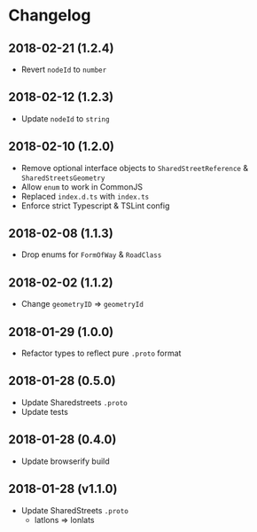 # Changelog

## 2018-02-21 (1.2.4)

- Revert `nodeId` to `number`

## 2018-02-12 (1.2.3)

- Update `nodeId` to `string`

## 2018-02-10 (1.2.0)

- Remove optional interface objects to `SharedStreetReference` & `SharedStreetsGeometry`
- Allow `enum` to work in CommonJS
- Replaced `index.d.ts` with `index.ts`
- Enforce strict Typescript & TSLint config

## 2018-02-08 (1.1.3)

- Drop enums for `FormOfWay` & `RoadClass`

## 2018-02-02 (1.1.2)

- Change `geometryID` => `geometryId`

## 2018-01-29 (1.0.0)

- Refactor types to reflect pure `.proto` format

## 2018-01-28 (0.5.0)

- Update Sharedstreets `.proto`
- Update tests

## 2018-01-28 (0.4.0)

- Update browserify build

## 2018-01-28 (v1.1.0)

- Update SharedStreets `.proto`
  - latlons => lonlats
